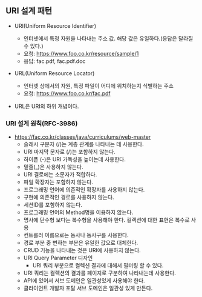 ## URI 설계 패턴
- URI(Uniform Resource Identifier)
  - 인터넷에서 특정 자원을 나타내는 주소 값. 해당 값은 유일하다.(응답은 달라질 수 있다.)
  - 요청: https://www.foo.co.kr/resource/sample/1
  - 응답: fac.pdf, fac.pdf.doc
- URL(Uniform Resource Locator)
  - 인터넷 상에서의 자원, 특정 파일이 어디에 위치하는지 식별하는 주소
  - 요청: https://www.foo.co.kr/fac.pdf

- URL은 URI의 하위 개념이다.

### URI 설계 원칙(RFC-3986)
- https://fac.co.kr/classes/java/curriculums/web-master
  - 슬래시 구분자 (/)는 계층 관계를 나타내는 데 사용한다.
  - URI 마지막 문자로 (/)는 포함하지 않는다.
  - 하이픈 (-)은 URI 가독성을 높이는데 사용한다.
  - 밑줄(_)은 사용하지 않는다.
  - URI 결로에는 소문자가 적합하다.
  - 파일 확장자는 포함하지 않는다.
  - 프로그래밍 언어에 의존적인 확장자를 사용하지 않는다.
  - 구현에 의존적인 경로를 사용하지 않는다.
  - 세션ID를 포함하지 않는다.
  - 프로그래밍 언어의 Method명을 이용하지 않는다.
  - 명사에 단수형 보다는 복수형을 사용해야 한다. 컬렉션에 대한 표현은 복수로 사용
  - 컨트롤러 이름으로는 동사나 동사구를 사용한다.
  - 경로 부분 중 변하는 부분은 유일한 값으로 대체한다.
  - CRUD 기능을 나타내는 것은 URI에 사용하지 않는다.
  - URI Query Parameter 디자인
    - URI 쿼리 부분으로 컬렉션 결과에 대해서 필터링 할 수 있다.
  - URI 쿼리는 컬렉션의 결과를 페이지로 구분하여 나타내는데 사용한다.
  - API에 있어서 서브 도메인은 일관성있게 사용해야 한다.
  - 클라이언트 개발자 포탈 서브 도메인은 일관성 있게 만든다.



